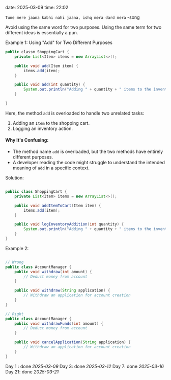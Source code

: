 date: 2025-03-09
time: 22:02

`Tune mere jaana kabhi nahi jaana, ishq mera dard mera` -song

Avoid using the same word for two purposes. Using the same term for two different ideas is essentially a pun.

Example 1: Using "Add" for Two Different Purposes

```java
public classm ShoppingCart {
    private List<Item> items = new ArrayList<>();

    public void add(Item item) {
        items.add(item);
    }

    public void add(int quantity) {
        System.out.println("Adding " + quantity + " items to the inventory.");
    }

}
```

Here, the method `add` is overloaded to handle two unrelated tasks:

1. Adding an `Item` to the shopping cart.
2. Logging an inventory action.

#### Why It's Confusing:

- The method name `add` is overloaded, but the two methods have entirely different purposes.
- A developer reading the code might struggle to understand the intended meaning of `add` in a specific context.

Solution:
```java

public class ShoppingCart {
    private List<Item> items = new ArrayList<>();

    public void addItemToCart(Item item) {
        items.add(item);
    }

    public void logInventoryAddition(int quantity) {
        System.out.println("Adding " + quantity + " items to the inventory.");
    }
}

```

Example 2:

```java

// Wrong
public class AccountManager {
    public void withdraw(int amount) {
        // Deduct money from account
    }

    public void withdraw(String application) {
        // Withdraw an application for account creation
    }
}

// Right
public class AccountManager {
    public void withdrawFunds(int amount) {
        // Deduct money from account
    }

    public void cancelApplication(String application) {
        // Withdraw an application for account creation
    }
}

```


Day 1 : done *2025-03-09*
Day 3: done *2025-03-12*
Day 7: done *2025-03-16*
Day 21: done *2025-03-21*